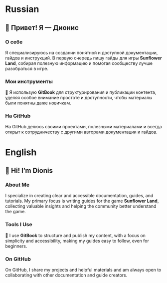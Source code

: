 # Russian
## 👋 Привет! Я — Дионис

### О себе
Я специализируюсь на создании понятной и доступной документации, гайдов и инструкций. В первую очередь пишу гайды для игры **Sunflower Land**, собирая полезную информацию и помогая сообществу лучше разобраться в игре.

### Мои инструменты
📘 Я использую **GitBook** для структурирования и публикации контента, уделяя особое внимание простоте и доступности, чтобы материалы были понятны даже новичкам.

### На GitHub
На GitHub делюсь своими проектами, полезными материалами и всегда открыт к сотрудничеству с другими авторами документации и гайдов.

# English
## 👋 Hi! I’m Dionis

### About Me
I specialize in creating clear and accessible documentation, guides, and tutorials. My primary focus is writing guides for the game **Sunflower Land**, collecting valuable insights and helping the community better understand the game.

### Tools I Use
📘 I use **GitBook** to structure and publish my content, with a focus on simplicity and accessibility, making my guides easy to follow, even for beginners.

### On GitHub
On GitHub, I share my projects and helpful materials and am always open to collaborating with other documentation and guide creators.
